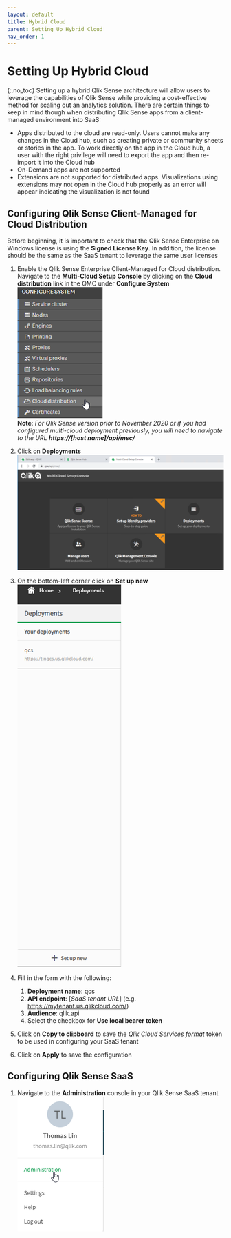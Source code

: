```yaml
---
layout: default
title: Hybrid Cloud
parent: Setting Up Hybrid Cloud
nav_order: 1
---
```


# Setting Up Hybrid Cloud
{:.no_toc}
Setting up a hybrid Qlik Sense architecture will allow users to leverage the capabilities of Qlik Sense while providing a cost-effective method for scaling out an analytics solution.  There are certain things to keep in mind though when distributing Qlik Sense apps from a client-managed environment into SaaS:
- Apps distributed to the cloud are read-only.  Users cannot make any changes in the Cloud hub, such as creating private or community sheets or stories in the app.  To work directly on the app in the Cloud hub, a user with the right privilege will need to export the app and then re-import it into the Cloud hub
- On-Demand apps are not supported
- Extensions are not supported for distributed apps.  Visualizations using extensions may not open in the Cloud hub properly as an error will appear indicating the visualization is not found

## Configuring Qlik Sense Client-Managed for Cloud Distribution
Before beginning, it is important to check that the Qlik Sense Enterprise on Windows license is using the **Signed License Key**.  In addition, the license should be the same as the SaaS tenant to leverage the same user licenses

1.  Enable the Qlik Sense Enterprise Client-Managed for Cloud distribution.  Navigate to the **Multi-Cloud Setup Console** by clicking on the **Cloud distribution** link in the QMC under **Configure System**\
![hybrid1](images/hybrid1.png) \
**Note**: *For Qlik Sense version prior to November 2020 or if you had configured multi-cloud deployment previously, you will need to navigate to the URL **https://[host name]/api/msc/***

2.	Click on **Deployments**\
![hybrid2](images/hybrid2.png)

3.	On the bottom-left corner click on **Set up new**\
![hybrid3](images/hybrid3.png)

4.	Fill in the form with the following:
    1.  **Deployment name**: qcs
    2.	**API endpoint**: [*SaaS tenant URL*] (e.g. https://mytenant.us.qlikcloud.com/)
    3.	**Audience**: qlik.api
    4.	Select the checkbox for **Use local bearer token**

5.	Click on **Copy to clipboard** to save the *Qlik Cloud Services format* token to be used in configuring your SaaS tenant

6.	Click on **Apply** to save the configuration

## Configuring Qlik Sense SaaS
1.	Navigate to the **Administration** console in your Qlik Sense SaaS tenant
![saas1](images/saas1.png)